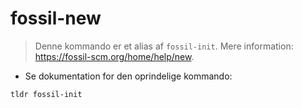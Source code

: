 # fossil-new

> Denne kommando er et alias af `fossil-init`.
> Mere information: <https://fossil-scm.org/home/help/new>.

- Se dokumentation for den oprindelige kommando:

`tldr fossil-init`
